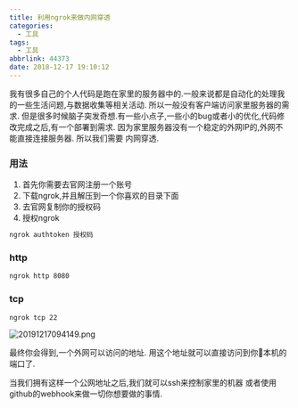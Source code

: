 ```yaml
---
title: 利用ngrok来做内网穿透
categories:
  - 工具
tags:
  - 工具
abbrlink: 44373
date: 2018-12-17 19:10:12
---
```


我有很多自己的个人代码是跑在家里的服务器中的.一般来说都是自动化的处理我的一些生活问题,与数据收集等相关活动. 所以一般没有客户端访问家里服务器的需求. 但是很多时候脑子突发奇想.有一些小点子,一些小的bug或者小的优化,代码修改完成之后,有一个部署到需求. 因为家里服务器没有一个稳定的外网IP的,外网不能直接连接服务器. 所以我们需要 内网穿透.
<!-- more -->



### 用法
1. 首先你需要去官网注册一个账号
2. 下载ngrok,并且解压到一个你喜欢的目录下面
3. 去官网复制你的授权码
4. 授权ngrok
``` bash
ngrok authtoken 授权码
```
### http
``` bash
ngrok http 8080
```

### tcp
``` bash
ngrok tcp 22
```

![20191217094149.png](https://cdn.jsdelivr.net/gh/xiexingen/blog/assets/images/20191217094149.png)

最终你会得到,一个外网可以访问的地址. 用这个地址就可以直接访问到你本机的端口了.  

当我们拥有这样一个公网地址之后,我们就可以ssh来控制家里的机器 或者使用github的webhook来做一切你想要做的事情.